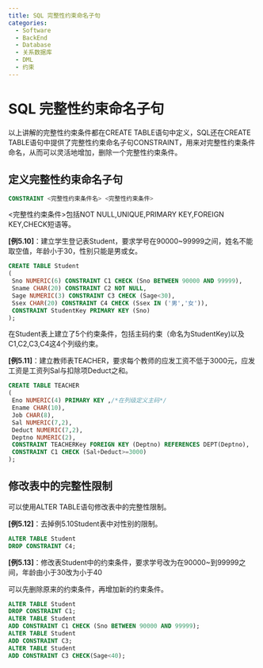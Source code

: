```yaml
---
title: SQL 完整性约束命名子句
categories:
  - Software
  - BackEnd
  - Database
  - 关系数据库
  - DML
  - 约束
---
```

# SQL 完整性约束命名子句

以上讲解的完整性约束条件都在CREATE TABLE语句中定义，SQL还在CREATE TABLE语句中提供了完整性约束命名子句CONSTRAINT，用来对完整性约束条件命名，从而可以灵活地增加，删除一个完整性约束条件。

## 定义完整性约束命名子句

```sql
CONSTRAINT <完整性约束条件名> <完整性约束条件>
```

<完整性约束条件>包括NOT NULL,UNIQUE,PRIMARY KEY,FOREIGN KEY,CHECK短语等。

**[例5.10]**：建立学生登记表Student，要求学号在90000\~99999之间，姓名不能取空值，年龄小于30，性别只能是男或女。

```sql
CREATE TABLE Student
(
 Sno NUMERIC(6) CONSTRAINT C1 CHECK (Sno BETWEEN 90000 AND 99999),
 Sname CHAR(20) CONSTRAINT C2 NOT NULL,
 Sage NUMERIC(3) CONSTRAINT C3 CHECK (Sage<30),
 Ssex CHAR(20) CONSTRAINT C4 CHECK (Ssex IN ('男','女')),
 CONSTRAINT StudentKey PRIMARY KEY (Sno)
);
```

在Student表上建立了5个约束条件，包括主码约束（命名为StudentKey)以及C1,C2,C3,C4这4个列级约束。

**[例5.11]**：建立教师表TEACHER，要求每个教师的应发工资不低于3000元，应发工资是工资列Sal与扣除项Deduct之和。

```sql
CREATE TABLE TEACHER
(
 Eno NUMERIC(4) PRIMARY KEY ,/*在列级定义主码*/
 Ename CHAR(10),
 Job CHAR(8),
 Sal NUMERIC(7,2),
 Deduct NUMERIC(7,2),
 Deptno NUMERIC(2),
 CONSTRAINT TEACHERKey FOREIGN KEY (Deptno) REFERENCES DEPT(Deptno),
 CONSTRAINT C1 CHECK (Sal+Deduct>=3000)
);
```

## 修改表中的完整性限制

可以使用ALTER TABLE语句修改表中的完整性限制。

**[例5.12]**：去掉例5.10Student表中对性别的限制。

```sql
ALTER TABLE Student
DROP CONSTRAINT C4;
```

**[例5.13]**：修改表Student中的约束条件，要求学号改为在90000~到99999之间，年龄由小于30改为小于40

可以先删除原来的约束条件，再增加新的约束条件。

```sql
ALTER TABLE Student
DROP CONSTRAINT C1;
ALTER TABLE Student
ADD CONSTRAINT C1 CHECK (Sno BETWEEN 90000 AND 99999);
ALTER TABLE Student
ADD CONSTRAINT C3;
ALTER TABLE Student
ADD CONSTRAINT C3 CHECK(Sage<40);
```
